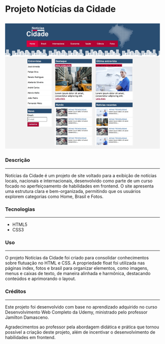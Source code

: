# Projeto Notícias da Cidade

![imagem projeto](imagens/print.jpeg)
---

### Descrição
---
Notícias da Cidade é um projeto de site voltado para a exibição de notícias locais, nacionais e internacionais, desenvolvido como parte de um curso focado no aperfeiçoamento de habilidades em frontend. O site apresenta uma estrutura clara e bem-organizada, permitindo que os usuários explorem categorias como Home, Brasil e Fotos.

### Tecnologias
---
- HTML5
- CSS3

### Uso
---
O projeto Notícias da Cidade foi criado para consolidar conhecimentos sobre flutuação no HTML e CSS. A propriedade float foi utilizada nas páginas index, fotos e brasil para organizar elementos, como imagens, menus e caixas de texto, de maneira alinhada e harmônica, destacando conteúdos e aprimorando o layout.

### Créditos
---
Este projeto foi desenvolvido com base no aprendizado adquirido no curso Desenvolvimento Web Completo da Udemy, ministrado pelo professor Jamilton Damasceno.

Agradecimentos ao professor pela abordagem didática e prática que tornou possível a criação deste projeto, além de incentivar o desenvolvimento de habilidades em frontend.
